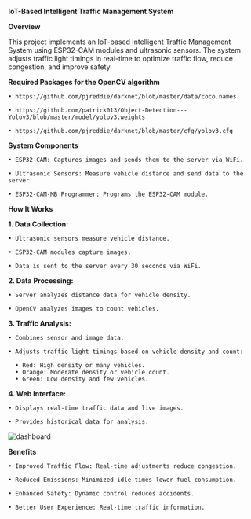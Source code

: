 **IoT-Based Intelligent Traffic Management System**

**Overview**

This project implements an IoT-based Intelligent Traffic Management System using ESP32-CAM modules and ultrasonic sensors. The system adjusts traffic light timings in real-time to optimize traffic flow, reduce congestion, and improve safety.

**Required Packages for the OpenCV algorithm**

    • https://github.com/pjreddie/darknet/blob/master/data/coco.names

    • https://github.com/patrick013/Object-Detection---Yolov3/blob/master/model/yolov3.weights

    • https://github.com/pjreddie/darknet/blob/master/cfg/yolov3.cfg

**System Components**

    • ESP32-CAM: Captures images and sends them to the server via WiFi.
    
    • Ultrasonic Sensors: Measure vehicle distance and send data to the server.
    
    • ESP32-CAM-MB Programmer: Programs the ESP32-CAM module.

**How It Works**

  **1. Data Collection:**

    • Ultrasonic sensors measure vehicle distance.
    
    • ESP32-CAM modules capture images.
    
    • Data is sent to the server every 30 seconds via WiFi.

  **2. Data Processing:**

    • Server analyzes distance data for vehicle density.
    
    • OpenCV analyzes images to count vehicles.

  **3. Traffic Analysis:**

    • Combines sensor and image data.
    
    • Adjusts traffic light timings based on vehicle density and count:
    
      • Red: High density or many vehicles.
      • Orange: Moderate density or vehicle count.
      • Green: Low density and few vehicles.

  **4. Web Interface:**

    • Displays real-time traffic data and live images.
    
    • Provides historical data for analysis.
![dashboard](https://github.com/TheodosiosKatis/Intelligent-Traffic-Management-System/assets/91337898/3d4970e4-996d-4158-b069-6cc576556a07)

**Benefits**

    • Improved Traffic Flow: Real-time adjustments reduce congestion.
    
    • Reduced Emissions: Minimized idle times lower fuel consumption.
    
    • Enhanced Safety: Dynamic control reduces accidents.
    
    • Better User Experience: Real-time traffic information.
